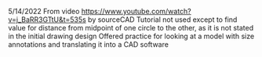 5/14/2022
From video https://www.youtube.com/watch?v=j_BaRR3GTtU&t=535s by sourceCAD
Tutorial not used except to find value for distance from midpoint of one circle to the other, as it is not stated in the initial drawing design
Offered practice for looking at a model with size annotations and translating it into a CAD software
